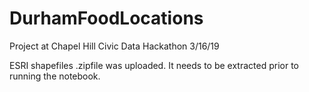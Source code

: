 # DurhamFoodLocations
Project at Chapel Hill Civic Data Hackathon 3/16/19


ESRI shapefiles .zipfile was uploaded. It needs to be extracted prior to running the notebook.

